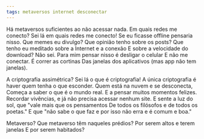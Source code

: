 ```yaml
---
tags: metaversos internet desconectar
---
```

Há metaversos suficientes ao não acessar nada.
Em quais redes me conecto?
Sei lá em quais redes me conecto!
Se eu ficasse offline pensaria nisso.
Que memes eu divulgo?
Que opinião tenho sobre os posts?
Que tenho eu meditado sobre a Internet e a conexão
E sobre a velocidade do download?
Não sei. Para mim pensar nisso é desligar o celular
E não me conectar. É correr as cortinas
Das janelas dos aplicativos (mas app não tem janelas).

A criptografia assimétrica? Sei lá o que é criptografia!
A única criptografia é haver quem tenha o que esconder.
Quem está na nuvem e se desconecta,
Começa a saber o que é o mundo real.
E a pensar muitos momentos felizes.
Recordar vivências,
e já não precisa acessar nenhum site.
E sente a luz do sol,
que "vale mais que os pensamentos
De todos os filósofos e de todos os poetas."
E que "não sabe o que faz
e por isso não erra e é comum e boa."

Metaverso? Que metaverso têm naqueles prédios?
Por serem altos e terem janelas
E por serem habitados?

